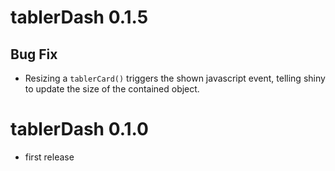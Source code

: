 # tablerDash 0.1.5

## Bug Fix
- Resizing a `tablerCard()` triggers the shown javascript event, telling shiny to 
update the size of the contained object.

# tablerDash 0.1.0
- first release
